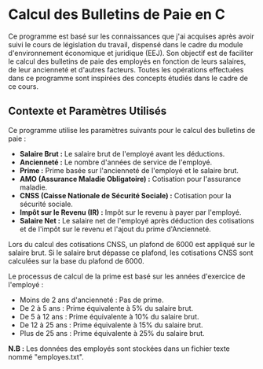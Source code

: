 # Calcul des Bulletins de Paie en C

Ce programme est basé sur les connaissances que j'ai acquises après avoir suivi le cours de législation du travail, dispensé dans le cadre du module d'environnement économique  et juridique (EEJ). Son objectif est de faciliter le calcul des bulletins de paie des employés en fonction de leurs salaires, de leur ancienneté et d'autres facteurs. Toutes les opérations effectuées dans ce programme sont inspirées des concepts étudiés dans le cadre de ce cours.

## Contexte et Paramètres Utilisés

Ce programme utilise les paramètres suivants pour le calcul des bulletins de paie :
- **Salaire Brut :** Le salaire brut de l'employé avant les déductions.
- **Ancienneté :** Le nombre d'années de service de l'employé.
- **Prime :** Prime basée sur l'ancienneté de l'employé et le salaire brut.
- **AMO (Assurance Maladie Obligatoire) :** Cotisation pour l'assurance maladie.
- **CNSS (Caisse Nationale de Sécurité Sociale) :** Cotisation pour la sécurité sociale.
- **Impôt sur le Revenu (IR) :** Impôt sur le revenu à payer par l'employé.
- **Salaire Net :** Le salaire net de l'employé après déduction des cotisations et de l'impôt sur le revenu et l'ajout du prime d'Ancienneté.

Lors du calcul des cotisations CNSS, un plafond de 6000 est appliqué sur le salaire brut. Si le salaire brut dépasse ce plafond, les cotisations CNSS sont calculées sur la base du plafond de 6000.

Le processus de calcul de la prime est basé sur les années d'exercice de l'employé :
- Moins de 2 ans d'ancienneté : Pas de prime.
- De 2 à 5 ans : Prime équivalente à 5% du salaire brut.
- De 5 à 12 ans : Prime équivalente à 10% du salaire brut.
- De 12 à 25 ans : Prime équivalente à 15% du salaire brut.
- Plus de 25 ans : Prime équivalente à 25% du salaire brut.

**N.B :** Les données des employés sont stockées dans un fichier texte nommé "employes.txt".
